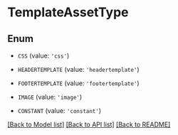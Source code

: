 # TemplateAssetType


## Enum

* `CSS` (value: `'css'`)

* `HEADERTEMPLATE` (value: `'headertemplate'`)

* `FOOTERTEMPLATE` (value: `'footertemplate'`)

* `IMAGE` (value: `'image'`)

* `CONSTANT` (value: `'constant'`)

[[Back to Model list]](../README.md#documentation-for-models) [[Back to API list]](../README.md#documentation-for-api-endpoints) [[Back to README]](../README.md)


